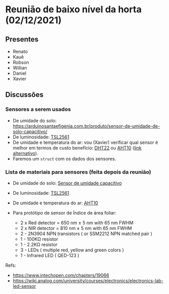 # Reunião de baixo nível da horta (02/12/2021)

## Presentes

* Renato
* Kauê
* Robson
* Willian
* Daniel
* Xavier

## Discussões

### Sensores a serem usados

* De umidade do solo: <https://arduinosantaefigenia.com.br/produto/sensor-de-umidade-de-solo-capacitivo/>
* De luminosidade: [TSL2561](https://arduinosantaefigenia.com.br/produto/sensor-de-luz-tsl2561/)
* De umidade e temperatura do ar: vou (Xavier) verificar qual sensor é melhor em termos de custo benefício:
  [DHT22](https://www.wjcomponentes.com.br/sensor-dht22) ou
  [AHT10](https://arduinosantaefigenia.com.br/produto/aht10-2/)
  ([link alternativo](https://www.usinainfo.com.br/sensor-de-temperatura/sensor-aht10-de-alta-precisao-para-medir-temperatura-e-umidade-5691.html)).
* Faremos um `struct` com os dados dos sensores.

### Lista de materiais para sensores (feita depois da reunião)

* De umidade do solo: [Sensor de umidade capacitivo](https://arduinosantaefigenia.com.br/produto/sensor-de-umidade-de-solo-capacitivo/)
* De luminosidade: [TSL2561](https://arduinosantaefigenia.com.br/produto/sensor-de-luz-tsl2561/)
* De umidade e temperatura do ar: [AHT10](https://arduinosantaefigenia.com.br/produto/aht10-2/)

* Para protótipo de sensor de Índice de área foliar:
  * 2 x Red detector = 650 nm ± 5 nm with 65 nm FWHM
  * 2 x NIR detector = 810 nm ± 5 nm with 65 nm FWHM
  * 2 - 2N3904 NPN transistors ( or SSM2212 NPN matched pair )
  * 1 - 100KΩ resistor
  * 1 - 2.2KΩ resistor
  * 3 - LEDs ( multiple red, yellow and green colors )
  * 1 - Infrared LED ( QED-123 )

Refs:
* <https://www.intechopen.com/chapters/19066>
* <https://wiki.analog.com/university/courses/electronics/electronics-lab-led-sensor>